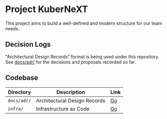 # Project KuberNeXT

This project aims to build a well-defined and modern structure for our team
needs.

## Decision Logs

"Architectural Design Records" format is being used under this repository. See
[docs/adr/](./docs/adr/) for the decisions and proposals recorded so far.

## Codebase

| Directory   | Description                  | Link              |
| ----------- | ---------------------------- | ----------------- |
| `docs/adr/` | Architectural Design Records | [Go](./docs/adr/) |
| `infra/`    | Infrastructure as Code       | [Go](./infra/)    |
